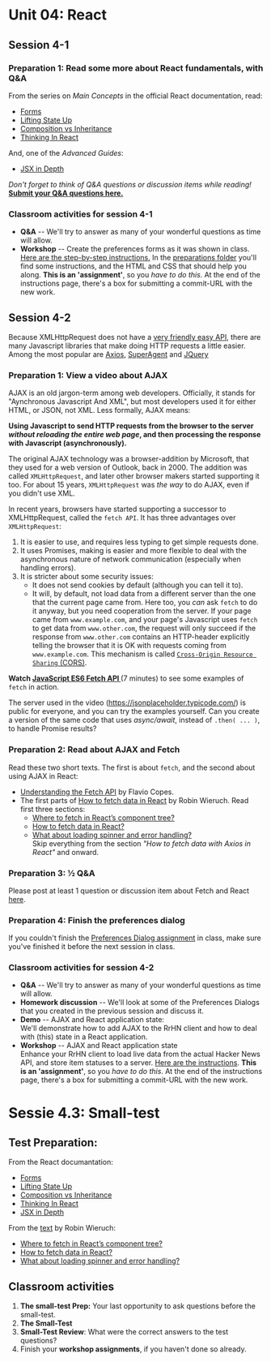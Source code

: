 # Unit 04: React

## Session 4-1

### Preparation 1: Read some more about React fundamentals, with Q&A

From the series on _Main Concepts_ in the official React documentation, read:
* [Forms](https://reactjs.org/docs/forms.html)
* [Lifting State Up](https://reactjs.org/docs/lifting-state-up.html)
* [Composition vs Inheritance](https://reactjs.org/docs/composition-vs-inheritance.html)
* [Thinking In React](https://reactjs.org/docs/thinking-in-react.html)

And, one of the _Advanced Guides_:
* [JSX in Depth](https://reactjs.org/docs/jsx-in-depth.html)

_Don't forget to think of Q&A questions or discussion items while reading!_  
[**Submit your Q&A questions here.**](https://dwa-courses.firebaseapp.com/qna_cwd_4.1.html)

### Classroom activities for session 4-1

* **Q&A** -- We'll try to answer as many of your wonderful questions as time will allow. 
* **Workshop** -- Create the preferences forms as it was shown in class. [Here are the step-by-step instructions.](https://dwa-courses.firebaseapp.com/assignment_cwd_4.1.html) In the [preparations folder](session%204.1/preparation) you'll find some instructions, and the HTML and CSS that should help you along.
**This is an 'assignment'**, so you _have to do this_. At the end of the instructions page, there's a box for submitting a commit-URL with the new work.

## Session 4-2

Because XMLHttpRequest does not have a [very friendly easy API](https://developer.mozilla.org/en-US/docs/Web/API/XMLHttpRequest/onreadystatechange), there are many Javascript libraries that make doing HTTP requests a little easier. Among the most popular are [Axios](), [SuperAgent]() and [JQuery]()

### Preparation 1: View a video about AJAX

AJAX is an old jargon-term among web developers. 
Officially, it stands for "Aynchronous Javascript And XML", but most developers used it for either HTML, or JSON, not XML. Less formally, AJAX means: 

**Using Javascript to send HTTP requests from the browser to the server _without reloading the entire web page_, and then processing the response with Javascript (asynchronously).**

The original AJAX technology was a browser-addition by Microsoft, that they used for a web version of Outlook, back in 2000. The addition was called `XMLHttpRequest`, and later other browser makers started supporting it too. For about 15 years, `XMLHttpRequest` was _the way_ to do AJAX, even if you didn't use XML.

In recent years, browsers have started supporting a successor to XMLHttpRequest, called the `fetch API`. It has three advantages over `XMLHttpRequest`:
1. It is easier to use, and requires less typing to get simple requests done.
1. It uses Promises, making is easier and more flexible to deal with the asynchronous nature of network communication (especially when handling errors).
1. It is stricter about some security issues:
   * It does not send cookies by default (although you can tell it to).
   * It will, by default, not load data from a different server than the one that the current page came from. Here too, you _can_ ask `fetch` to do it anyway, but you need cooperation from the server. If your page came from `www.example.com`, and your page's Javascript uses `fetch` to get data from `www.other.com`, the request will only succeed if the response from `www.other.com` contains an HTTP-header explicitly telling the browser that it is OK with requests coming from `www.example.com`. This mechanism is called [`Cross-Origin Resource Sharing` (CORS)](https://medium.com/@baphemot/understanding-cors-18ad6b478e2b).

**Watch [JavaScript ES6 Fetch API ](https://www.youtube.com/watch?v=lTpa6r-JBhk)** (7 minutes) to see some examples of `fetch` in action.

The server used in the video (https://jsonplaceholder.typicode.com/) is public for everyone, and you can try the examples yourself. Can you create a version of the same code that uses _async/await_, instead of `.then( ... )`, to handle Promise results?

### Preparation 2: Read about AJAX and Fetch
Read these two short texts. The first is about `fetch`, and the second about using AJAX in React:
* [Understanding the Fetch API](https://flaviocopes.com/fetch-api/) by Flavio Copes.
* The first parts of [How to fetch data in React](https://www.robinwieruch.de/react-fetching-data/) by Robin Wieruch. Read first three sections:
  * [Where to fetch in React’s component tree?](https://www.robinwieruch.de/react-fetching-data/#react-where-fetch-data)
  * [How to fetch data in React?](https://www.robinwieruch.de/react-fetching-data/#react-how-fetch-data)
  * [What about loading spinner and error handling?](https://www.robinwieruch.de/react-fetching-data/#react-fetch-data-loading-error)  
Skip everything from the section _"How to fetch data with Axios in React"_ and onward.

### Preparation 3: ½ Q&A

Please post at least 1 question or discussion item about Fetch and React [here](https://dwa-courses.firebaseapp.com/qna_cwd_4.2.html).

### Preparation 4: Finish the preferences dialog

If you couldn't finish the [Preferences Dialog assignment](https://dwa-courses.firebaseapp.com/assignment_cwd_4.1.html) in class, make sure you've finished it before the next session in class.

### Classroom activities for session 4-2
* **Q&A** -- We'll try to answer as many of your wonderful questions as time will allow. 
* **Homework discussion** -- We'll look at some of the Preferences Dialogs that you created in the previous session and discuss it.
* **Demo** -- AJAX and React application state:  
We'll demonstrate how to add AJAX to the RrHN client and how to deal with (this) state in a React application.
* **Workshop** -- AJAX and React application state  
Enhance your RrHN client to load live data from the actual Hacker News API, and store item statuses to a server. [Here are the instructions](https://dwa-courses.firebaseapp.com/assignment_cwd_4.2.html). **This is an 'assignment'**, so you _have to do this_. At the end of the instructions page, there's a box for submitting a commit-URL with the new work.


# Sessie 4.3: Small-test

## Test Preparation:
From the React documantation:
* [Forms](https://reactjs.org/docs/forms.html)
* [Lifting State Up](https://reactjs.org/docs/lifting-state-up.html)
* [Composition vs Inheritance](https://reactjs.org/docs/composition-vs-inheritance.html)
* [Thinking In React](https://reactjs.org/docs/thinking-in-react.html)
* [JSX in Depth](https://reactjs.org/docs/jsx-in-depth.html)
 
From the [text]((https://www.robinwieruch.de/react-fetching-data/)) by Robin Wieruch:
  * [Where to fetch in React’s component tree?](https://www.robinwieruch.de/react-fetching-data/#react-where-fetch-data)
  * [How to fetch data in React?](https://www.robinwieruch.de/react-fetching-data/#react-how-fetch-data)
  * [What about loading spinner and error handling?](https://www.robinwieruch.de/react-fetching-data/#react-fetch-data-loading-error)  


## Classroom activities

1. **The small-test Prep:** Your last opportunity to ask questions before the small-test.
2. **The Small-Test**
3. **Small-Test Review**: What were the correct answers to the test questions?
4. Finish your **workshop assignments**, if you haven't done so already.

